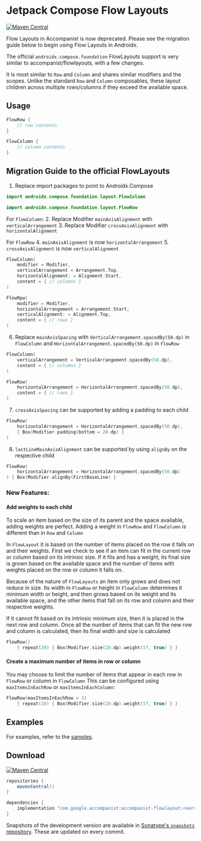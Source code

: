# Jetpack Compose Flow Layouts

[![Maven Central](https://img.shields.io/maven-central/v/com.google.accompanist/accompanist-flowlayout)](https://search.maven.org/search?q=g:com.google.accompanist)

Flow Layouts in Accompanist is now deprecated. Please see the migration guide below to begin using 
Flow Layouts in Androidx.

The official `androidx.compose.foundation` FlowLayouts support is very similar to accompanist/flowlayouts, with a few changes.

It is most similar to `Row` and `Column` and shares similar modifiers and the scopes. 
Unlike the standard `Row` and `Column` composables, these layout children across multiple 
rows/columns if they exceed the available space.

## Usage

``` kotlin
FlowRow {
    // row contents
}

FlowColumn {
    // column contents
}
```

## Migration Guide to the official FlowLayouts

1. Replace import packages to point to Androidx.Compose
``` kotlin
import androidx.compose.foundation.layout.FlowColumn
```

``` kotlin
import androidx.compose.foundation.layout.FlowRow
```

For `FlowColumn`:
2. Replace Modifier `mainAxisAlignment` with `verticalArrangement`
3. Replace Modifier `crossAxisAlignment` with `horizontalAlignment`

For `FlowRow`
4. `mainAxisAlignment` is now `horizontalArrangement`
5. `crossAxisAlignment` is now `verticalAlignment`

``` kotlin
FlowColumn(
    modifier = Modifier,
    verticalArrangement = Arrangement.Top,
    horizontalAlignment: = Alignment.Start,
    content = { // columns }
) 
```

``` kotlin
FlowRpw(
    modifier = Modifier,
    horizontalArrangement = Arrangement.Start,
    verticalAlignment: = Alignment.Top,
    content = { // rows }
) 
```

6. Replace `mainAxisSpacing` with `VerticalArrangement.spacedBy(50.dp)` in `FlowColumn` and `HorizontalArrangement.spacedBy(50.dp)` in `FlowRow`
``` kotlin
FlowColumn(
    verticalArrangement = VerticalArrangement.spacedBy(50.dp),
    content = { // columns }
)
```

``` kotlin
FlowRow(
    horizontalArrangement = HorizontalArrangement.spacedBy(50.dp),
    content = { // rows }
)
```

7. `crossAxisSpacing` can be supported by adding a padding to each child

``` kotlin
FlowRow(
    horizontalArrangement = HorizontalArrangement.spacedBy(50.dp),
    { Box(Modifier.padding(bottom = 20.dp) }
)
```

8. `lastLineMainAxisAlignment` can be supported by using `alignBy` on the respective child 

``` kotlin
FlowRow(
    horizontalArrangement = HorizontalArrangement.spacedBy(50.dp)
) { Box(Modifier.alignBy(FirstBaseLine) }

```

### New Features: 
#### Add weights to each child
To scale an item based on the size of its parent and the space available, adding weights are perfect. 
Adding a weight in `FlowRow` and `FlowColumn` is different than in `Row` and `Column`

In `FlowLayout` it is based on the number of items placed on the row it falls on and their weights. 
First we check to see if an item can fit in the current row or column based on its intrinsic size. 
If it fits and has a weight, its final size is grown based on the available space and the number of items 
with weights placed on the row or column it falls on. 

Because of the nature of `FlowLayouts` an item only grows and does not reduce in size. Its width in `FlowRow`
or height in `FlowColumn` determines it minimum width or height, and then grows based on its weight
and its available space, and the other items that fall on its row and column and their respective weights.

If it cannot fit based on its intrinsic minimum size, then it is placed in the next row and column. 
Once all the number of items that can fit the new row and column is calculated, 
then its final width and size is calculated 

``` kotlin
FlowRow()
    { repeat(20) { Box(Modifier.size(20.dp).weight(1f, true) } }

```

#### Create a maximum number of items in row or column
You may choose to limit the number of items that appear in each row in `FlowRow` or column in `FlowColumn`
This can be configured using `maxItemsInEachRow` or `maxItemsInEachColumn`: 
``` kotlin
FlowRow(maxItemsInEachRow = 3)
    { repeat(10) { Box(Modifier.size(20.dp).weight(1f, true) } }
```

## Examples

For examples, refer to the [samples](https://github.com/google/accompanist/tree/main/sample/src/main/java/com/google/accompanist/sample/flowlayout).

## Download

[![Maven Central](https://img.shields.io/maven-central/v/com.google.accompanist/accompanist-flowlayout)](https://search.maven.org/search?q=g:com.google.accompanist)

```groovy
repositories {
    mavenCentral()
}

dependencies {
    implementation "com.google.accompanist:accompanist-flowlayout:<version>"
}
```

Snapshots of the development version are available in [Sonatype's `snapshots` repository][snap]. These are updated on every commit.

[compose]: https://developer.android.com/jetpack/compose
[snap]: https://oss.sonatype.org/content/repositories/snapshots/com/google/accompanist/accompanist-flowlayout/